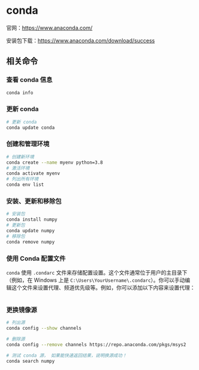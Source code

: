 # conda

官网：https://www.anaconda.com/

安装包下载：https://www.anaconda.com/download/success

## 相关命令

### 查看 conda 信息
```sh
conda info
```

### 更新 conda
```sh
# 更新 conda
conda update conda
```

### 创建和管理环境

```sh
# 创建新环境
conda create --name myenv python=3.8
# 激活环境
conda activate myenv
# 列出所有环境
conda env list
```

### 安装、更新和移除包

```sh
# 安装包
conda install numpy
# 更新包
conda update numpy
# 移除包
conda remove numpy
```

### 使用 Conda 配置文件

`conda` 使用 `.condarc` 文件来存储配置设置。这个文件通常位于用户的主目录下（例如，在 Windows 上是 `C:\Users\YourUsername\.condarc`）。你可以手动编辑这个文件来设置代理、频道优先级等。例如，你可以添加以下内容来设置代理：

```sh

```

### 更换镜像源

```sh
# 列出源
conda config --show channels

# 删除源
conda config --remove channels https://repo.anaconda.com/pkgs/msys2

# 测试 conda 源， 如果能快速返回结果，说明换源成功！
conda search numpy
```
